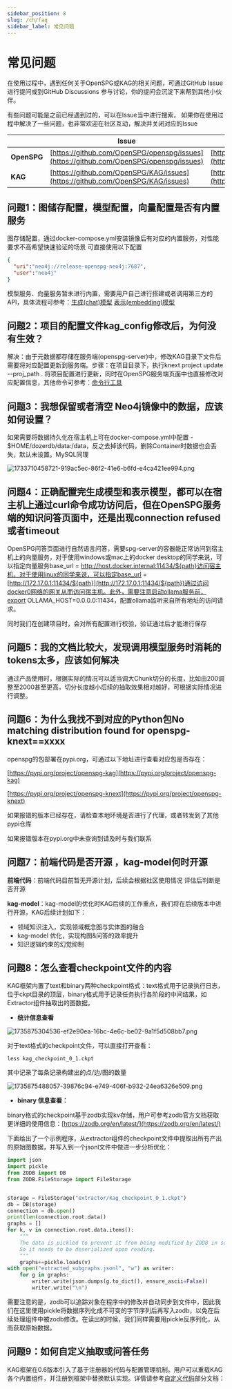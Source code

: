 ```yaml
---
sidebar_position: 8
slug: /ch/faq
sidebar_label: 常见问题
---
```


# 常见问题

在使用过程中，遇到任何关于OpenSPG或KAG的相关问题，可通过GitHub Issue进行提问或到GitHub Discussions 参与讨论，你的提问会沉淀下来帮到其他小伙伴。

有些问题可能是之前已经遇到过的，可以在Issue当中进行搜索， 如果你在使用过程中解决了一些问题，也非常欢迎在社区互动，解决并关闭对应的Issue

| | **Issue** | **Discussions** |
| --- | --- | --- |
| **OpenSPG** | [https://github.com/OpenSPG/openspg/issues](https://github.com/OpenSPG/openspg/issues) | [https://github.com/OpenSPG/KAG/discussions](https://github.com/OpenSPG/KAG/discussions) |
| **KAG** | [https://github.com/OpenSPG/KAG/issues](https://github.com/OpenSPG/KAG/issues) | [https://github.com/OpenSPG/openspg/discussions](https://github.com/OpenSPG/openspg/discussions) |


## 问题1：图储存配置，模型配置，向量配置是否有内置服务
图存储配置，通过docker-compose.yml安装镜像后有对应的内置服务，对性能要求不高希望快速验证的场景 可直接使用以下配置

```json
{
  "uri":"neo4j://release-openspg-neo4j:7687",
  "user":"neo4j"
}
```

模型服务、向量服务暂未进行内置，需要用户自己进行搭建或者调用第三方的API，具体流程可参考：[生成(chat)模型](https://openspg.yuque.com/ndx6g9/docs/hwsng2zg3fefggas) [表示(embedding)模型](https://openspg.yuque.com/ndx6g9/docs/zxdbplek55gv0oq3)

## 问题2：项目的配置文件kag_config修改后，为何没有生效？
解决：由于元数据都存储在服务端(openspg-server)中，修改KAG目录下文件后需要将对应配置更新到服务端。步骤：在项目目录下，执行knext project update --proj_path . 将项目配置进行更新，同时在OpenSPG服务端页面中也直接修改对应配置信息，其他命令可参考：[命令行工具](https://openspg.yuque.com/ndx6g9/docs/hhcv6l993gbhm54w)



## 问题3：我想保留或者清空 Neo4j镜像中的数据，应该如何设置？
如果需要将数据持久化在宿主机上可在docker-compose.yml中配置 - $HOME/dozerdb/data:/data，反之去掉该代码，删除Container时数据也会丢失，默认未设置。MySQL同理

![1733710458721-919ac5ec-86f2-41e6-b6fd-e4ca421ee994.png](./img/mVnnHV5Uymubsqw5/1733710458721-919ac5ec-86f2-41e6-b6fd-e4ca421ee994-795159.png)



## 问题4：正确配置完生成模型和表示模型，都可以在宿主机上通过curl命令成功访问后，但在OpenSPG服务端的知识问答页面中，还是出现connection refused或者timeout
OpenSPG问答页面进行自然语言问答，需要spg-server的容器能正常访问到宿主机上的向量服务，对于使用windows或mac上的docker desktop的同学来说，可以指定向量服务base_url = http://host.docker.internal:11434/${path}访问宿主机，对于使用linux的同学来说，可以指定base_url = [http://172.17.0.1:11434/${path}](http://172.17.0.1:11434/${path})通过访问docker0网络的网关从而访问宿主机。此外，需要注意启动ollama服务前，export OLLAMA_HOST=0.0.0.0:11434，配置ollama监听来自所有地址的访问请求。

同时我们在创建项目时，会对所有配置进行校验，验证通过后才能进行保存



## 问题5：我的文档比较大，发现调用模型服务时消耗的tokens太多，应该如何解决
通过产品使用时，根据实际的情况可以适当调大Chunk切分的长度，比如由200调整至2000甚至更高，切分长度越小后续的抽取效果相对越好，可根据实际情况进行调整。



## 问题6：为什么我找不到对应的Python包No matching distribution found for openspg-knext==xxxx
openspg的包部署在pypi.org，可通过以下地址进行查看对应包是否存在：

[https://pypi.org/project/openspg-kag](https://pypi.org/project/openspg-kag)

[https://pypi.org/project/openspg-knext](https://pypi.org/project/openspg-knext)

如果报错的版本已经存在，请检查本地环境是否进行了代理，或者转发到了其他pypi仓库

如果报错版本在pypi.org中未查询到请及时与我们联系



## 问题7：前端代码是否开源 ，kag-model何时开源
**前端代码**：前端代码目前暂无开源计划，后续会根据社区使用情况 评估后判断是否开源

**kag-model**：kag-model的优化时KAG后续的工作重点，我们将在后续版本中进行开源，KAG后续计划如下：

+ 领域知识注入，实现领域概念图与实体图的融合
+ kag-model 优化，实现构图&问答的效率提升
+ 知识逻辑约束的幻觉抑制

## 问题8：怎么查看checkpoint文件的内容
KAG框架内置了text和binary两种checkpoint格式：text格式用于记录执行日志，位于ckpt目录的顶层，binary格式用于记录任务执行各阶段的中间结果，如Extractor组件抽取出的图数据。

+ **统计信息查看**

![1735875304536-ef2e90ea-16bc-4e6c-be02-9a1f5d508bb7.png](./img/mVnnHV5Uymubsqw5/1735875304536-ef2e90ea-16bc-4e6c-be02-9a1f5d508bb7-113572.png)



对于text格式的checkpoint文件，可以直接打开查看：

```shell
less kag_checkpoint_0_1.ckpt
```

其中记录了每条记录构建出的点/边/图的数量

![1735875488057-39876c94-e749-406f-b932-24ea6326e509.png](./img/mVnnHV5Uymubsqw5/1735875488057-39876c94-e749-406f-b932-24ea6326e509-494193.png)

+ **binary 信息查看：**

binary格式的checkpoint基于zodb实现kv存储，用户可参考zodb官方文档获取更详细的使用信息：[https://zodb.org/en/latest/](https://zodb.org/en/latest/)



下面给出了一个示例程序，从extractor组件的checkpoint文件中提取出所有产出的原始图数据，并写入到一个jsonl文件中做进一步分析优化：

```python
import json
import pickle
from ZODB import DB
from ZODB.FileStorage import FileStorage


storage = FileStorage("extractor/kag_checkpoint_0_1.ckpt")
db = DB(storage)
connection = db.open()
print(len(connection.root.data))
graphs = []
for k, v in connection.root.data.items():
    """
    The data is pickled to prevent it from being modified by ZODB in subsequent processes. 
    So it needs to be deserialized upon reading.
    """
    graphs+=pickle.loads(v)
with open("extracted_subgraphs.jsonl", "w") as writer:
    for g in graphs:
        writer.write(json.dumps(g.to_dict(), ensure_ascii=False))
        writer.write("\n")
```

需要注意的是，zodb可以追踪对象在程序中的修改并自动同步到文件中，因此我们在这里使用pickle将数据序列化成不可变的字节序列后再写入zodb，以免在后续处理组件中被zodb修改。在读出的时候，我们同样需要用pickle反序列化，从而获取原始数据。

## 问题9：如何自定义抽取或问答任务
KAG框架在0.6版本引入了基于注册器的代码与配置管理机制。用户可以重载KAG各个内置组件，并注册到框架中替换默认实现。详情请参考[自定义代码](https://openspg.yuque.com/ndx6g9/docs/mxdhqfad16p4f8pk)部分文档：



